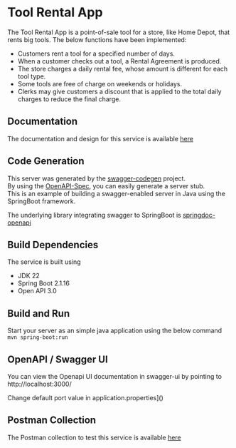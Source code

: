 # Tool Rental App

The Tool Rental App is a point-of-sale tool for a store, like Home Depot, that rents big tools.  The below functions have been implemented: 
- Customers rent a tool for a specified number of days.
- When a customer checks out a tool, a Rental Agreement is produced.
- The store charges a daily rental fee, whose amount is different for each tool type.
- Some tools are free of charge on weekends or holidays.
- Clerks may give customers a discount that is applied to the total daily charges to reduce the final
charge.

## Documentation
The documentation and design for this service is available [here](https://github.com/SpringSecurity-Keycloak/ToolRentalService/wiki) 

## Code Generation
This server was generated by the [swagger-codegen](https://github.com/swagger-api/swagger-codegen) project.  
By using the [OpenAPI-Spec](https://github.com/swagger-api/swagger-core), you can easily generate a server stub.  
This is an example of building a swagger-enabled server in Java using the SpringBoot framework.

The underlying library integrating swagger to SpringBoot is [springdoc-openapi](https://github.com/springdoc/springdoc-openapi)

## Build Dependencies
The service is built using
- JDK 22
- Spring Boot 2.1.16
- Open API 3.0

## Build and Run

Start your server as an simple java application  using the below command
<BR>
`
mvn spring-boot:run
`
</BR>

## OpenAPI / Swagger UI 

You can view the Openapi UI documentation in swagger-ui by pointing to  
http://localhost:3000/  

Change default port value in application.properties]()

## Postman Collection
The Postman collection to test this service is available [here](https://github.com/SpringSecurity-Keycloak/ToolRentalService/blob/master/src/main/resources/ToolRentalApi.postman_collection.json)